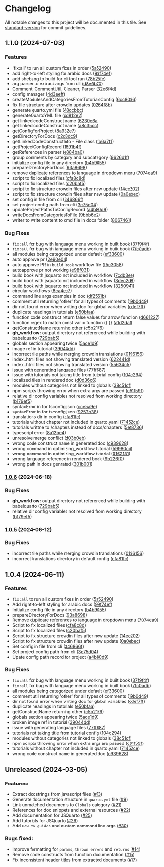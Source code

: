# Changelog

All notable changes to this project will be documented in this file. See [standard-version](https://github.com/conventional-changelog/standard-version) for commit guidelines.

## 1.1.0 (2024-07-03)


### Features

* 'fix:all' to run all custom fixes in order ([5a52490](https://github.com/Open-Science-Community-Saudi-Arabia/JSquarto/commit/5a524906f91c201b876862039048dcc82ca4df93))
* add right-to-left styling for arabic docs ([99f74ef](https://github.com/Open-Science-Community-Saudi-Arabia/JSquarto/commit/99f74ef7f639dee02bc5ebfed0b4acd53ccb85d0))
* add shebang to build for cli tool run ([78b25fe](https://github.com/Open-Science-Community-Saudi-Arabia/JSquarto/commit/78b25fe970239ea68654f598835c71ce17f91526))
* arg parser to extract args from cli ([d8e6b70](https://github.com/Open-Science-Community-Saudi-Arabia/JSquarto/commit/d8e6b70f7489334521e48dd02485baf2d10f245e))
* Comment, CommentUtil, Cleaner, Parser ([32e6f4d](https://github.com/Open-Science-Community-Saudi-Arabia/JSquarto/commit/32e6f4d67868ac985ff002236325b93f00abe0ad))
* config manager ([4d3eeff](https://github.com/Open-Science-Community-Saudi-Arabia/JSquarto/commit/4d3eeff712a2d668a942c8d2d97d3a953187a00c))
* createModulesAndCategoriesFromTutorialsConfig ([6cc8096](https://github.com/Open-Science-Community-Saudi-Arabia/JSquarto/commit/6cc80962c1a9e68220cefdf8fd38e871f6cc585d))
* fix file structure after crowdin updates ([0264f8b](https://github.com/Open-Science-Community-Saudi-Arabia/JSquarto/commit/0264f8b74660922336cb36a5d547fb60ba3e8a75))
* generate quarto.yml file ([48ccbbc](https://github.com/Open-Science-Community-Saudi-Arabia/JSquarto/commit/48ccbbcab2eca944d1b47fe9b291404d8998a1f6))
* generateQuartoYML file ([dd812e2](https://github.com/Open-Science-Community-Saudi-Arabia/JSquarto/commit/dd812e21f2c54ea158166f15f49bef829ef4af05))
* get linked codeConstruct name ([6230e6a](https://github.com/Open-Science-Community-Saudi-Arabia/JSquarto/commit/6230e6a700b8d42e6322499b33140bd6d6695260))
* get linked codeConstruct name ([a8c35cc](https://github.com/Open-Science-Community-Saudi-Arabia/JSquarto/commit/a8c35ccff132f250af17b0dc21ca1cbaf50d6fc1))
* getConfigForProject ([8a932e7](https://github.com/Open-Science-Community-Saudi-Arabia/JSquarto/commit/8a932e727de7fc6c2669ade8fd1be2b6777f95bb))
* getDirectoryForDocs ([c2d3dc9](https://github.com/Open-Science-Community-Saudi-Arabia/JSquarto/commit/c2d3dc9bbb36ab3869f8d5ad2987dd85eb68b48a))
* getLinkedCodeConstructInfo - File class ([fb6a7f1](https://github.com/Open-Science-Community-Saudi-Arabia/JSquarto/commit/fb6a7f1691f748e761b9d91bda46e771a67f3711))
* getProjectConfigRecord ([1691b4f](https://github.com/Open-Science-Community-Saudi-Arabia/JSquarto/commit/1691b4f7f866a73f95ab6ef0b6dc77b264420d53))
* getReferences in parser ([e884ba0](https://github.com/Open-Science-Community-Saudi-Arabia/JSquarto/commit/e884ba0728eb8a7a37def3d29042e47b0cdf6afb))
* group comments by category and subcategory ([9626d1f](https://github.com/Open-Science-Community-Saudi-Arabia/JSquarto/commit/9626d1f8d8a963bed492458b7413c54e446ecf30))
* initialize config file in any directory ([b4b9055](https://github.com/Open-Science-Community-Saudi-Arabia/JSquarto/commit/b4b90557c4616627d4072438be6d5a5feabe5172))
* prepareDirectoryForDocs ([93a8698](https://github.com/Open-Science-Community-Saudi-Arabia/JSquarto/commit/93a8698986bae201eae9e5224b5bb097a9fa2ca5))
* remove duplicate references to language in dropdown menu ([7074ea9](https://github.com/Open-Science-Community-Saudi-Arabia/JSquarto/commit/7074ea9131ed9e19a9d43ba98903206ae5f9ad4a))
* script to fix localized files ([cfa8c8d](https://github.com/Open-Science-Community-Saudi-Arabia/JSquarto/commit/cfa8c8d5e3b78a1fe32e60eda0fb38fc85f4e5aa))
* script to fix localized files ([c20baf5](https://github.com/Open-Science-Community-Saudi-Arabia/JSquarto/commit/c20baf55a86894fdd3e837adc76469d09d5ddb22))
* script to fix structure crowdin files after new update ([14ec202](https://github.com/Open-Science-Community-Saudi-Arabia/JSquarto/commit/14ec2020972d5471b9706d55a4c8208615004009))
* script to fix structure crowdin files after new update ([0a0ebec](https://github.com/Open-Science-Community-Saudi-Arabia/JSquarto/commit/0a0ebec47b0ef8146b1274a4f84ec66a5955bf31))
* set config in file from cli ([346866f](https://github.com/Open-Science-Community-Saudi-Arabia/JSquarto/commit/346866f886d3ee963b2edbde5c29d824ecc86d05))
* set project config path from cli ([3c75d04](https://github.com/Open-Science-Community-Saudi-Arabia/JSquarto/commit/3c75d04b7341f680a6666070b266134d2328478c))
* updateProjectPathsToConfigRecord ([a4b80d9](https://github.com/Open-Science-Community-Saudi-Arabia/JSquarto/commit/a4b80d9d93ebc1dc845d4a3ac7fa8f76fb6a610d))
* writeDocsFromCategoriesToFile ([9bbb6e2](https://github.com/Open-Science-Community-Saudi-Arabia/JSquarto/commit/9bbb6e2522ffe28988b132f7a965c974b94c88dc))
* writer to write content to qmd file in docs folder ([8067461](https://github.com/Open-Science-Community-Saudi-Arabia/JSquarto/commit/80674617fe849f1a9c96a96c97b1bdd0e80c637b))


### Bug Fixes

* `fix:all` for bug with language menu working in built book ([37f9f4f](https://github.com/Open-Science-Community-Saudi-Arabia/JSquarto/commit/37f9f4f2be52e393a895468653df99171af4a5ce))
* `fix:all` for bug with language menu working in built book ([7fc0adb](https://github.com/Open-Science-Community-Saudi-Arabia/JSquarto/commit/7fc0adb181fe5a55a7ad275e33aef2866b1c0a0a))
* all modules being categorized under default ([ef33600](https://github.com/Open-Science-Community-Saudi-Arabia/JSquarto/commit/ef336000bdc14c486d252020475019044035eb70))
* auto approve pr ([2e90e04](https://github.com/Open-Science-Community-Saudi-Arabia/JSquarto/commit/2e90e045a05b661dbc179bb1714fcd3737711374))
* auto approve PR in `build_book` workflow file ([f5c3058](https://github.com/Open-Science-Community-Saudi-Arabia/JSquarto/commit/f5c305817456690eeee1fb31a5ec22cb8891e72e))
* autoapprove pr not working ([e98f031](https://github.com/Open-Science-Community-Saudi-Arabia/JSquarto/commit/e98f03125473a7d5883ad9996b6daf709d81d78a))
* build book with jsquarto not included in workflow ([7cdb3ee](https://github.com/Open-Science-Community-Saudi-Arabia/JSquarto/commit/7cdb3eee75b54039885c2f1b12f890a20fcb3e74))
* build book with jsquarto not included in workflow ([3dec2d8](https://github.com/Open-Science-Community-Saudi-Arabia/JSquarto/commit/3dec2d89d3e8e5b71136ba4efc6ccf710274a5d8))
* build book with jsquarto not included in workflow ([3250941](https://github.com/Open-Science-Community-Saudi-Arabia/JSquarto/commit/325094116584397b2c476022fe269e87ff80a016))
* circular workflows ([8ca4ec7](https://github.com/Open-Science-Community-Saudi-Arabia/JSquarto/commit/8ca4ec7513fd78689158ff2e4d44d1d6b2e67556))
* command line args examples in doc ([df2561b](https://github.com/Open-Science-Community-Saudi-Arabia/JSquarto/commit/df2561b4627e0b23285da888ba70167f6867b12d))
* comment util returning 'other' for all types of comments ([19b0d49](https://github.com/Open-Science-Community-Saudi-Arabia/JSquarto/commit/19b0d49ffed619bb0acf4ccc89f5f80bdb3db92f))
* dir not found error when writing doc for global variables ([cdef7ff](https://github.com/Open-Science-Community-Saudi-Arabia/JSquarto/commit/cdef7ff6346e42188950aa765136f7d28a36304b))
* duplicate headings in tutorials ([e50bfaa](https://github.com/Open-Science-Community-Saudi-Arabia/JSquarto/commit/e50bfaae27af411144244f7cf6088eeb2062f151))
* function code construct return false values for arrow function ([d661227](https://github.com/Open-Science-Community-Saudi-Arabia/JSquarto/commit/d661227bf704407e947b0e53561ae1fef15d79ed))
* function regex to match const var = function () {} ([a1d2daf](https://github.com/Open-Science-Community-Saudi-Arabia/JSquarto/commit/a1d2daf60ebc15dac83dfd142b2d24ecbd6004ea))
* getConstructName returning other ([c5b2176](https://github.com/Open-Science-Community-Saudi-Arabia/JSquarto/commit/c5b21762e60810b52ab93a74c6d0a09002273404))
* **gh_workflow:** output directory not referenced while building with babelquarto ([729bab5](https://github.com/Open-Science-Community-Saudi-Arabia/JSquarto/commit/729bab55b709a66e1faf9c9c5b122cb5100aad82))
* globals section appearing twice ([5ace1d9](https://github.com/Open-Science-Community-Saudi-Arabia/JSquarto/commit/5ace1d98fdc3eaddd7ca8226957a8dd066e68cc1))
* image ref in tutorial ([39044dd](https://github.com/Open-Science-Community-Saudi-Arabia/JSquarto/commit/39044ddc104680e1207ee4bb7a6c42a90eb06465))
* incorrect file paths while merging crowdin translations ([0196156](https://github.com/Open-Science-Community-Saudi-Arabia/JSquarto/commit/01961566ef87639cb120d6704b401473d7a7c969))
* index.<lang>.html files not showing translated version ([622441d](https://github.com/Open-Science-Community-Saudi-Arabia/JSquarto/commit/622441dbb8e44d27170e340152cc693f173eb527))
* index.<lang>.html files not showing translated version ([55634c5](https://github.com/Open-Science-Community-Saudi-Arabia/JSquarto/commit/55634c5aac77cff0556c37c7ab172ade7bfe8b03))
* issue with generating language files ([77ff687](https://github.com/Open-Science-Community-Saudi-Arabia/JSquarto/commit/77ff6874ea257d9a4b4465561f73a74b8dc0e816))
* issue with tutorials not taking title from tutorial config ([104c294](https://github.com/Open-Science-Community-Saudi-Arabia/JSquarto/commit/104c294df45b4a7b0c4ff376f26153a2f9e1215a))
* localized files in rendered doc ([d0d36c6](https://github.com/Open-Science-Community-Saudi-Arabia/JSquarto/commit/d0d36c69d396898b23c0a663533c8e80915a123d))
* modules without categories not linked to globals ([38c51cf](https://github.com/Open-Science-Community-Saudi-Arabia/JSquarto/commit/38c51cfd9c5fc9232c3d5b5f47fbb77856636a58))
* npm scripts throwing error when extra args are passed ([c91f59f](https://github.com/Open-Science-Community-Saudi-Arabia/JSquarto/commit/c91f59f0e179aed83e6453c7a60b1dfee19eb0f9))
* relative dir config variables not resolved from working directory ([b179ef5](https://github.com/Open-Science-Community-Saudi-Arabia/JSquarto/commit/b179ef5ef411e092c14552c749291a75e753a251))
* syntaxError in for tsconfig.json ([cce5a9e](https://github.com/Open-Science-Community-Saudi-Arabia/JSquarto/commit/cce5a9ec37e83eb764d8e81fbc2abb646c46bcaf))
* syntaxError in for tsconfig.json ([9252b38](https://github.com/Open-Science-Community-Saudi-Arabia/JSquarto/commit/9252b38da266ee5e44d04e95423664457bb551ae))
* translations dir in config ([cfa81fc](https://github.com/Open-Science-Community-Saudi-Arabia/JSquarto/commit/cfa81fc650b0d52ee2e1b830fa0a0d131fd7b43f))
* tutorials without chapter not included in quarto.yaml ([71452ce](https://github.com/Open-Science-Community-Saudi-Arabia/JSquarto/commit/71452ce397d5542b76776149476bb64d306a0230))
* tutorials writtne to /chapters instead of docs/chapters ([5ef8736](https://github.com/Open-Science-Community-Saudi-Arabia/JSquarto/commit/5ef873632be84694bb7d0873d1eeda89a1eca9f6))
* typescript error ([8a12be4](https://github.com/Open-Science-Community-Saudi-Arabia/JSquarto/commit/8a12be4a0d83475d2636812a026dbf921b7207b9))
* unresolve merge conflict ([d03b0eb](https://github.com/Open-Science-Community-Saudi-Arabia/JSquarto/commit/d03b0ebc384edc63a300ae27ccc2f68b60f0eb0f))
* wrong code construct name in generated doc ([c939628](https://github.com/Open-Science-Community-Saudi-Arabia/JSquarto/commit/c939628b69f2c575beb2e41eb3e9272ed0405ef4))
* wrong command in optimizing_workflow tutorial ([59980cd](https://github.com/Open-Science-Community-Saudi-Arabia/JSquarto/commit/59980cded2138ec141a1009cdea5fad4c9e96197))
* wrong command in optimizing_workflow tutorial ([9162181](https://github.com/Open-Science-Community-Saudi-Arabia/JSquarto/commit/916218149f3e9cbce662e5c0519922f7d348c3bc))
* wrong language reference in rendered book ([9b226f0](https://github.com/Open-Science-Community-Saudi-Arabia/JSquarto/commit/9b226f04ef72dde1f5b27739fb0ff9ff4ff78f1b))
* wrong path in docs genrated ([301b001](https://github.com/Open-Science-Community-Saudi-Arabia/JSquarto/commit/301b0010728c782a5aff8010af5a95394fdbd002))

### [1.0.6](https://github.com/Open-Science-Community-Saudi-Arabia/JSquarto/compare/v1.0.5...v1.0.6) (2024-06-18)

### Bug Fixes

* **gh_workflow:** output directory not referenced while building with babelquarto ([729bab5](https://github.com/Open-Science-Community-Saudi-Arabia/JSquarto/commit/729bab55b709a66e1faf9c9c5b122cb5100aad82))
* relative dir config variables not resolved from working directory ([b179ef5](https://github.com/Open-Science-Community-Saudi-Arabia/JSquarto/commit/b179ef5ef411e092c14552c749291a75e753a251))

### [1.0.5](https://github.com/Open-Science-Community-Saudi-Arabia/JSquarto/compare/v1.1.0...v1.0.5) (2024-06-12)


### Bug Fixes

* incorrect file paths while merging crowdin translations ([0196156](https://github.com/Open-Science-Community-Saudi-Arabia/JSquarto/commit/01961566ef87639cb120d6704b401473d7a7c969))
* incorrect translations directory in default config ([cfa81fc](https://github.com/Open-Science-Community-Saudi-Arabia/JSquarto/commit/cfa81fc650b0d52ee2e1b830fa0a0d131fd7b43f))

## 1.0.4 (2024-06-11)

### Features

-   `fix:all` to run all custom fixes in order ([5a52490](https://github.com/Open-Science-Community-Saudi-Arabia/JSquarto/commit/5a524906f91c201b876862039048dcc82ca4df93))
-   Add right-to-left styling for arabic docs ([99f74ef](https://github.com/Open-Science-Community-Saudi-Arabia/JSquarto/commit/99f74ef7f639dee02bc5ebfed0b4acd53ccb85d0))
-   Initialize config file in any directory ([b4b9055](https://github.com/Open-Science-Community-Saudi-Arabia/JSquarto/commit/b4b90557c4616627d4072438be6d5a5feabe5172))
-   prepareDirectoryForDocs ([93a8698](https://github.com/Open-Science-Community-Saudi-Arabia/JSquarto/commit/93a8698986bae201eae9e5224b5bb097a9fa2ca5))
-   Remove duplicate references to language in dropdown menu ([7074ea9](https://github.com/Open-Science-Community-Saudi-Arabia/JSquarto/commit/7074ea9131ed9e19a9d43ba98903206ae5f9ad4a))
-   Script to fix localized files ([cfa8c8d](https://github.com/Open-Science-Community-Saudi-Arabia/JSquarto/commit/cfa8c8d5e3b78a1fe32e60eda0fb38fc85f4e5aa))
-   Script to fix localized files ([c20baf5](https://github.com/Open-Science-Community-Saudi-Arabia/JSquarto/commit/c20baf55a86894fdd3e837adc76469d09d5ddb22))
-   Script to fix structure crowdin files after new update ([14ec202](https://github.com/Open-Science-Community-Saudi-Arabia/JSquarto/commit/14ec2020972d5471b9706d55a4c8208615004009))
-   Script to fix structure crowdin files after new update ([0a0ebec](https://github.com/Open-Science-Community-Saudi-Arabia/JSquarto/commit/0a0ebec47b0ef8146b1274a4f84ec66a5955bf31))
-   Set config in file from cli ([346866f](https://github.com/Open-Science-Community-Saudi-Arabia/JSquarto/commit/346866f886d3ee963b2edbde5c29d824ecc86d05))
-   Set project config path from cli ([3c75d04](https://github.com/Open-Science-Community-Saudi-Arabia/JSquarto/commit/3c75d04b7341f680a6666070b266134d2328478c))
-   Upate config path record for project ([a4b80d9](https://github.com/Open-Science-Community-Saudi-Arabia/JSquarto/commit/a4b80d9d93ebc1dc845d4a3ac7fa8f76fb6a610d))

### Bug Fixes

-   `fix:all` for bug with language menu working in built book ([37f9f4f](https://github.com/Open-Science-Community-Saudi-Arabia/JSquarto/commit/37f9f4f2be52e393a895468653df99171af4a5ce))
-   `fix:all` for bug with language menu working in built book ([7fc0adb](https://github.com/Open-Science-Community-Saudi-Arabia/JSquarto/commit/7fc0adb181fe5a55a7ad275e33aef2866b1c0a0a))
-   all modules being categorized under default ([ef33600](https://github.com/Open-Science-Community-Saudi-Arabia/JSquarto/commit/ef336000bdc14c486d252020475019044035eb70))
-   comment util returning 'other' for all types of comments ([19b0d49](https://github.com/Open-Science-Community-Saudi-Arabia/JSquarto/commit/19b0d49ffed619bb0acf4ccc89f5f80bdb3db92f))
-   dir not found error when writing doc for global variables ([cdef7ff](https://github.com/Open-Science-Community-Saudi-Arabia/JSquarto/commit/cdef7ff6346e42188950aa765136f7d28a36304b))
-   duplicate headings in tutorials ([e50bfaa](https://github.com/Open-Science-Community-Saudi-Arabia/JSquarto/commit/e50bfaae27af411144244f7cf6088eeb2062f151))
-   getConstructName returning other ([c5b2176](https://github.com/Open-Science-Community-Saudi-Arabia/JSquarto/commit/c5b21762e60810b52ab93a74c6d0a09002273404))
-   globals section appearing twice ([5ace1d9](https://github.com/Open-Science-Community-Saudi-Arabia/JSquarto/commit/5ace1d98fdc3eaddd7ca8226957a8dd066e68cc1))
-   broken image ref in tutorial ([39044dd](https://github.com/Open-Science-Community-Saudi-Arabia/JSquarto/commit/39044ddc104680e1207ee4bb7a6c42a90eb06465))
-   issue with generating language files ([77ff687](https://github.com/Open-Science-Community-Saudi-Arabia/JSquarto/commit/77ff6874ea257d9a4b4465561f73a74b8dc0e816))
-   tutorials not taking title from tutorial config ([104c294](https://github.com/Open-Science-Community-Saudi-Arabia/JSquarto/commit/104c294df45b4a7b0c4ff376f26153a2f9e1215a))
-   modules without categories not linked to globals ([38c51cf](https://github.com/Open-Science-Community-Saudi-Arabia/JSquarto/commit/38c51cfd9c5fc9232c3d5b5f47fbb77856636a58))
-   npm scripts throwing error when extra args are passed ([c91f59f](https://github.com/Open-Science-Community-Saudi-Arabia/JSquarto/commit/c91f59f0e179aed83e6453c7a60b1dfee19eb0f9))
-   tutorials without chapter not included in quarto.yaml ([71452ce](https://github.com/Open-Science-Community-Saudi-Arabia/JSquarto/commit/71452ce397d5542b76776149476bb64d306a0230))
-   wrong code construct name in generated doc ([c939628](https://github.com/Open-Science-Community-Saudi-Arabia/JSquarto/commit/c939628b69f2c575beb2e41eb3e9272ed0405ef4))

## Unreleased (2024-03-05)

### Features:

-   Extract docstrings from javascript files ([#13](https://github.com/Open-Science-Community-Saudi-Arabia/JSquarto/pull/3))
-   Generate documentation structure in `quarto.yml` file ([#9](https://github.com/Open-Science-Community-Saudi-Arabia/JSquarto/pull/7))
-   Link unmatched documents to `Globals` category ([#21](https://github.com/Open-Science-Community-Saudi-Arabia/JSquarto/pull/21))
-   References for doc snippets and external resources ([#22](https://github.com/Open-Science-Community-Saudi-Arabia/JSquarto/pull/22))
-   Add documentation for JSQuarto ([#25](https://github.com/Open-Science-Community-Saudi-Arabia/JSquarto/pull/25))
-   Add tutorials for JSQuarto ([#26](https://github.com/Open-Science-Community-Saudi-Arabia/JSquarto/pull/26))
-   Add `How to guides` and custom command line args ([#30](https://github.com/Open-Science-Community-Saudi-Arabia/JSquarto/pull/30))

### Bugs fixed:

-   Improve formatting for `params`, `thrown errors` and `returns` ([#14](https://github.com/Open-Science-Community-Saudi-Arabia/JSquarto/pull/14))
-   Remove code constructs from function documentation ([#15](https://github.com/Open-Science-Community-Saudi-Arabia/JSquarto/pull/15))
-   Fix inconsistent header titles from extracted documents ([#17](https://github.com/Open-Science-Community-Saudi-Arabia/JSquarto/pull/17))
